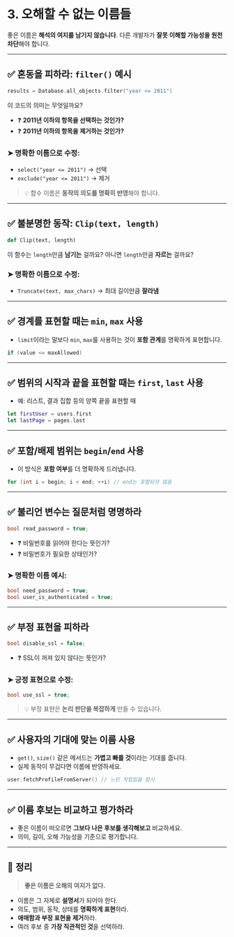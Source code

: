 # 3. 오해할 수 없는 이름들

좋은 이름은 **해석의 여지를 남기지 않습니다**.
다른 개발자가 **잘못 이해할 가능성을 원천 차단**해야 합니다.

---

## ✅ 혼동을 피하라: `filter()` 예시

```c
results = Database.all_objects.filter("year <= 2011")
```

이 코드의 의미는 무엇일까요?

* ❓ **2011년 이하의 항목을 선택하는 것인가?**
* ❓ **2011년 이하의 항목을 제거하는 것인가?**

### ➤ 명확한 이름으로 수정:

* `select("year <= 2011")` → 선택
* `exclude("year <= 2011")` → 제거

> 💡 함수 이름은 **동작의 의도를 명확히 반영**해야 합니다.

---

## ✅ 불분명한 동작: `Clip(text, length)`

```python
def Clip(text, length)
```

이 함수는 `length`만큼 **남기는** 걸까요?
아니면 `length`만큼 **자르는** 걸까요?

### ➤ 명확한 이름으로 수정:

* `Truncate(text, max_chars)` → 최대 길이만큼 **잘라냄**

---

## ✅ 경계를 표현할 때는 `min`, `max` 사용

* `limit`이라는 말보다 `min`, `max`를 사용하는 것이 **포함 관계**를 명확하게 표현합니다.

```c
if (value <= maxAllowed)
```

---

## ✅ 범위의 시작과 끝을 표현할 때는 `first`, `last` 사용

* 예: 리스트, 결과 집합 등의 양쪽 끝을 표현할 때

```swift
let firstUser = users.first
let lastPage = pages.last
```

---

## ✅ 포함/배제 범위는 `begin`/`end` 사용

* 이 방식은 **포함 여부**를 더 명확하게 드러냅니다.

```cpp
for (int i = begin; i < end; ++i) // end는 포함되지 않음
```

---

## ✅ 불리언 변수는 질문처럼 명명하라

```c
bool read_password = true;
```

* ❓ 비밀번호를 읽어야 한다는 뜻인가?
* ❓ 비밀번호가 필요한 상태인가?

### ➤ 명확한 이름 예시:

```c
bool need_password = true;
bool user_is_authenticated = true;
```

---

## ✅ 부정 표현을 피하라

```c
bool disable_ssl = false;
```

* ❓ SSL이 꺼져 있지 않다는 뜻인가?

### ➤ 긍정 표현으로 수정:

```c
bool use_ssl = true;
```

> 💡 부정 표현은 **논리 판단을 복잡하게** 만들 수 있습니다.

---

## ✅ 사용자의 기대에 맞는 이름 사용

* `get()`, `size()` 같은 메서드는 **가볍고 빠를 것**이라는 기대를 줍니다.
* 실제 동작이 무겁다면 이름에 반영하세요.

```c
user.fetchProfileFromServer() // 느린 작업임을 암시
```

---

## ✅ 이름 후보는 비교하고 평가하라

* 좋은 이름이 떠오르면 **그보다 나은 후보를 생각해보고** 비교하세요.
* 의미, 길이, 오해 가능성을 기준으로 평가합니다.

---

## 📌 정리

> **좋은 이름은 오해의 여지가 없다.**

* 이름은 그 자체로 **설명서**가 되어야 한다.
* 의도, 범위, 동작, 상태를 **명확하게 표현**하라.
* **애매함과 부정 표현을 제거**하라.
* 여러 후보 중 **가장 직관적인 것**을 선택하라.
